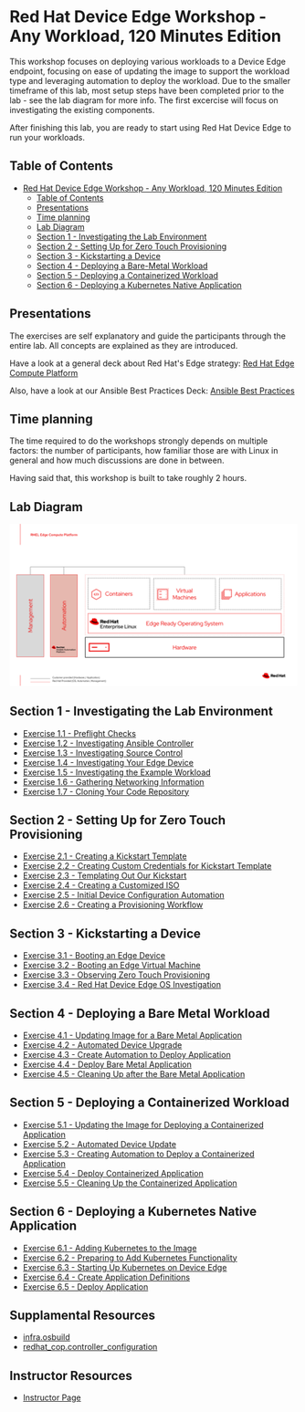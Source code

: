 # Red Hat Device Edge Workshop - Any Workload, 120 Minutes Edition

This workshop focuses on deploying various workloads to a Device Edge endpoint, focusing on ease of updating the image to support the workload type and leveraging automation to deploy the workload. Due to the smaller timeframe of this lab, most setup steps have been completed prior to the lab - see the lab diagram for more info. The first excercise will focus on investigating the existing components.

After finishing this lab, you are ready to start using Red Hat Device Edge to run your workloads.

## Table of Contents

- [Red Hat Device Edge Workshop - Any Workload, 120 Minutes Edition](#red-hat-device-edge-workshop---any-workload,-120-minutes-edition)
  - [Table of Contents](#table-of-contents)
  - [Presentations](#presentations)
  - [Time planning](#time-planning)
  - [Lab Diagram](#lab-diagram)
  - [Section 1 - Investigating the Lab Environment](#section-1---investigating-the-lab-environment)
  - [Section 2 - Setting Up for Zero Touch Provisioning](#section-2---setting-up-for-zero-touch-provisioning)
  - [Section 3 - Kickstarting a Device](#section-3---kickstarting-a-device)
  - [Section 4 - Deploying a Bare-Metal Workload](#section-4---deploying-a-bare-metal-workload)
  - [Section 5 - Deploying a Containerized Workload](#section-5---deploying-a-containerized-workload)
  - [Section 6 - Deploying a Kubernetes Native Application](#section-6---deploying-a-kubernetes-native-application)

## Presentations

The exercises are self explanatory and guide the participants through the entire lab. All concepts are explained as they are introduced.

Have a look at a general deck about Red Hat's Edge strategy:
[Red Hat Edge Compute Platform](../../decks/rh_edge_compute_platform.pdf)

Also, have a look at our Ansible Best Practices Deck:
[Ansible Best Practices](../../decks/ansible_best_practices.pdf)

## Time planning

The time required to do the workshops strongly depends on multiple factors: the number of participants, how familiar those are with Linux in general and how much discussions are done in between.

Having said that, this workshop is built to take roughly 2 hours.

## Lab Diagram

![Lab Diagram](../../images/rhde_aw_120_lab_diagram.png)

## Section 1 - Investigating the Lab Environment

* [Exercise 1.1 - Preflight Checks](1.1-preflight)
* [Exercise 1.2 - Investigating Ansible Controller](1.2-controller-intro)
* [Exercise 1.3 - Investigating Source Control](1.3-source-control-intro)
* [Exercise 1.4 - Investigating Your Edge Device](1.4-device-intro)
* [Exercise 1.5 - Investigating the Example Workload](1.5-application-info)
* [Exercise 1.6 - Gathering Networking Information](1.6-network-info)
* [Exercise 1.7 - Cloning Your Code Repository](1.7-coding-intro)

## Section 2 - Setting Up for Zero Touch Provisioning

* [Exercise 2.1 - Creating a Kickstart Template](2.1-kickstart-template)
* [Exercise 2.2 - Creating Custom Credentials for Kickstart Template](2.2-kickstart-creds)
* [Exercise 2.3 - Templating Out Our Kickstart](2.3-kickstart-playbook)
* [Exercise 2.4 - Creating a Customized ISO](2.4-build-iso)
* [Exercise 2.5 - Initial Device Configuration Automation](2.5-device-config-automation)
* [Exercise 2.6 - Creating a Provisioning Workflow](2.6-provisioning-workflow)

## Section 3 - Kickstarting a Device

* [Exercise 3.1 - Booting an Edge Device](3.1-boot-edge-device)
* [Exercise 3.2 - Booting an Edge Virtual Machine](3.2-boot-edge-vm)
* [Exercise 3.3 - Observing Zero Touch Provisioning](3.3-ztp-intro)
* [Exercise 3.4 - Red Hat Device Edge OS Investigation](3.4-rhde-os-intro)

## Section 4 - Deploying a Bare Metal Workload

* [Exercise 4.1 - Updating Image for a Bare Metal Application](4.1-bare-metal-image)
* [Exercise 4.2 - Automated Device Upgrade](0.1-upgrade-rhde)
* [Exercise 4.3 - Create Automation to Deploy Application](4.3-bare-metal-app-automation)
* [Exercise 4.4 - Deploy Bare Metal Application](4.4-deploy-bare-metal-app)
* [Exercise 4.5 - Cleaning Up after the Bare Metal Application](4.5-cleanup-bare-metal-app)

## Section 5 - Deploying a Containerized Workload

* [Exercise 5.1 - Updating the Image for Deploying a Containerized Application](5.1-containerized-image)
* [Exercise 5.2 - Automated Device Update](0.1-update-device)
* [Exercise 5.3 - Creating Automation to Deploy a Containerized Application](5.3-containerized-app-automation)
* [Exercise 5.4 - Deploy Containerized Application](5.4-deploy-containerized-app)
* [Exercise 5.5 - Cleaning Up the Containerized Application](5.5-cleanup-containerized-app)

## Section 6 - Deploying a Kubernetes Native Application

* [Exercise 6.1 - Adding Kubernetes to the Image](6.1-add-k8s)
* [Exercise 6.2 - Preparing to Add Kubernetes Functionality](0.1-update-device)
* [Exercise 6.3 - Starting Up Kubernetes on Device Edge](6.3-startup-k8s)
* [Exercise 6.4 - Create Application Definitions](6.4-app-definitions)
* [Exercise 6.5 - Deploy Application](6.5-deploy-k8s-app)

## Supplamental Resources
* [infra.osbuild](https://github.com/redhat-cop/infra.osbuild)
* [redhat_cop.controller_configuration](https://github.com/redhat-cop/controller_configuration)

## Instructor Resources
* [Instructor Page](INSTRUCTOR.md)